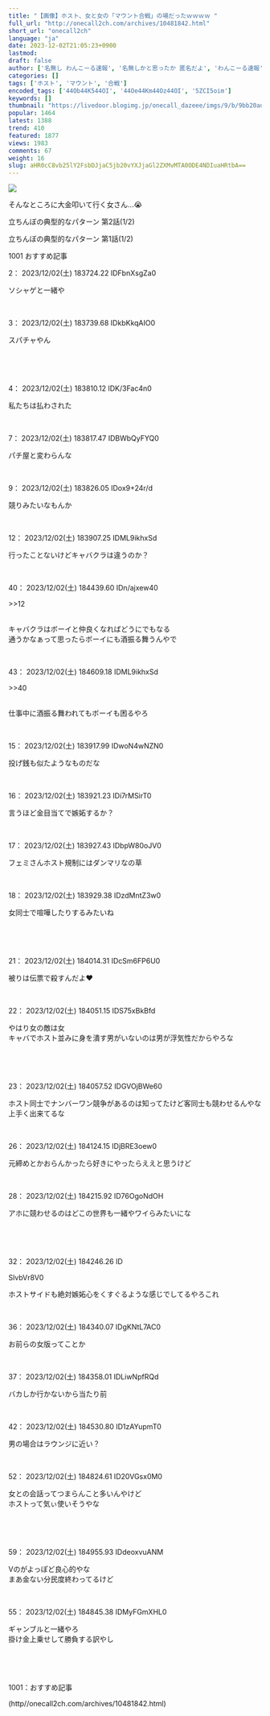 ```yaml
---
title: "【画像】ホスト、女と女の「マウント合戦」の場だったｗｗｗｗ "
full_url: "http://onecall2ch.com/archives/10481842.html"
short_url: "onecall2ch"
language: "ja"
date: 2023-12-02T21:05:23+0900
lastmod: 
draft: false
author: ['名無し わんこーる速報', '名無しかと思ったか 匿名だよ', 'わんこーる速報']
categories: []
tags: ['ホスト', 'マウント', '合戦']
encoded_tags: ['44Ob44K544OI', '44Oe44Km44Oz44OI', '5ZCI5oim']
keywords: []
thumbnail: "https://livedoor.blogimg.jp/onecall_dazeee/imgs/9/b/9bb20adc.jpg"
popular: 1464
latest: 1388
trend: 410
featured: 1877
views: 1983
comments: 67
weight: 16
slug: aHR0cC8vb25lY2FsbDJjaC5jb20vYXJjaGl2ZXMvMTA0ODE4NDIuaHRtbA==
---
```


![](https://livedoor.blogimg.jp/onecall_dazeee/imgs/9/b/9bb20adc.jpg)

<div><p>そんなところに大金叩いて行く女さん...😭</p><p>立ちんぼの典型的なパターン 第2話(1/2)</p><p>立ちんぼの典型的なパターン 第1話(1/2)</p> <p class='name2'> 1001 おすすめ記事</p> <p class='name2'>2： 2023/12/02(土) 183724.22 IDFbnXsgZa0</p><p class='onecall'> ソシャゲと一緒や <br></p><br> <p class='name2'>3： 2023/12/02(土) 183739.68 IDkbKkqAIO0</p><p class='onecall'><p> スパチャやん </p><br></p><br> <p class='name2'>4： 2023/12/02(土) 183810.12 IDK/3Fac4n0</p><p class='onecall'> 私たちは払わされた <br></p><br> <p class='name2'>7： 2023/12/02(土) 183817.47 IDBWbQyFYQ0</p><p class='onecall'> パチ屋と変わらんな <br></p><br> <p class='name2'>9： 2023/12/02(土) 183826.05 IDox9+24r/d</p><p class='onecall'> 競りみたいなもんか <br></p><br> <p class='name2'>12： 2023/12/02(土) 183907.25 IDML9ikhxSd</p><p class='onecall'> 行ったことないけどキャバクラは違うのか？ <br></p><br> <p class='name2'>40： 2023/12/02(土) 184439.60 IDn/ajxew40</p><p class='onecall'> <p class='anchor'>>>12</p> <br> キャバクラはボーイと仲良くなればどうにでもなる <br> 通うかなぁって思ったらボーイにも酒振る舞うんやで <br></p><br> <p class='name2'>43： 2023/12/02(土) 184609.18 IDML9ikhxSd</p><p class='onecall'> <p class='anchor'>>>40</p> <br> 仕事中に酒振る舞われてもボーイも困るやろ <br></p><br> <p class='name2'>15： 2023/12/02(土) 183917.99 IDwoN4wNZN0</p><p class='onecall'> 投げ銭も似たようなものだな <br></p><br> <p class='name2'>16： 2023/12/02(土) 183921.23 IDi7rMSirT0</p><p class='onecall'> 言うほど金目当てで嫉妬するか？ <br></p><br> <p class='name2'>17： 2023/12/02(土) 183927.43 IDbpW80oJV0</p><p class='onecall'> フェミさんホスト規制にはダンマリなの草 <br></p><br> <p class='name2'>18： 2023/12/02(土) 183929.38 IDzdMntZ3w0</p><p class='onecall'><p> 女同士で喧嘩したりするみたいね </p><br></p><br> <p class='name2'>21： 2023/12/02(土) 184014.31 IDcSm6FP6U0</p><p class='onecall'> 被りは伝票で殺すんだよ❤ <br></p><br> <p class='name2'>22： 2023/12/02(土) 184051.15 IDS75xBkBfd</p><p class='onecall'><p> やはり女の敵は女 <br> キャバでホスト並みに身を潰す男がいないのは男が浮気性だからやろな </p><br></p><br> <p class='name2'>23： 2023/12/02(土) 184057.52 IDGVOjBWe60</p><p class='onecall'> ホスト同士でナンバーワン競争があるのは知ってたけど客同士も競わせるんやな <br> 上手く出来てるな <br></p><br> <p class='name2'>26： 2023/12/02(土) 184124.15 IDjBRE3oew0</p><p class='onecall'> 元締めとかおらんかったら好きにやったらええと思うけど <br></p><br> <p class='name2'>28： 2023/12/02(土) 184215.92 ID76OgoNdOH</p><p class='onecall'><p> アホに競わせるのはどこの世界も一緒やワイらみたいにな </p><br></p><br> <p class='name2'>32： 2023/12/02(土) 184246.26 ID<p>SlvbVr8V0</p></p><p class='onecall'> ホストサイドも絶対嫉妬心をくすぐるような感じでしてるやろこれ <br></p><br> <p class='name2'>36： 2023/12/02(土) 184340.07 IDgKNtL7AC0</p><p class='onecall'> お前らの女版ってことか <br></p><br> <p class='name2'>37： 2023/12/02(土) 184358.01 IDLiwNpfRQd</p><p class='onecall'> バカしか行かないから当たり前 <br></p><br> <p class='name2'>42： 2023/12/02(土) 184530.80 ID1zAYupmT0</p><p class='onecall'> 男の場合はラウンジに近い？ <br></p><br> <p class='name2'>52： 2023/12/02(土) 184824.61 ID20VGsx0M0</p><p class='onecall'><p> 女との会話ってつまらんこと多いんやけど <br> ホストって気ぃ使いそうやな </p><br></p><br> <p class='name2'>59： 2023/12/02(土) 184955.93 IDdeoxvuANM</p><p class='onecall'> Vのがよっぽど良心的やな <br> まあ金ない分民度終わってるけど <br></p><br> <p class='name2'>55： 2023/12/02(土) 184845.38 IDMyFGmXHL0</p><p class='onecall'><p> ギャンブルと一緒やろ <br> 掛け金上乗せして勝負する訳やし <br></p><br></p><br> <p class='name2'>1001：おすすめ記事</p> </div>

(http//onecall2ch.com/archives/10481842.html)
